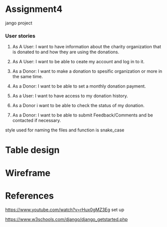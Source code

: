 # Assignment4
jango project

### User stories

1. As A User: I want to have information about the charity organization that is donated to and how they are using the donations.
    
2. As A User: I want to be able to ceate my account and log in to it.
   
3. As a Donor: I want to make a donation to spesific organization or more in the same time.
   
4. As a Donor: I want to be able to set a monthly donation payment.
   
5. As a User: I want to have access to my donation history.
   
6. As a Donor i want to be able to check the status of my donation.
   
7. As a Donor: I want to be able to submit Feedback/Comments and be contacted if necessary.
   

style used for naming the files and function is snake_case

# Table design


# Wireframe



# References
   
  https://www.youtube.com/watch?v=rHux0gMZ3Eg
  set up
  
  https://www.w3schools.com/django/django_getstarted.php

